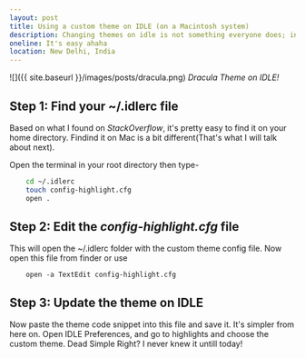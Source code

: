 ```yaml
---
layout: post
title: Using a custom theme on IDLE (on a Macintosh system)
description: Changing themes on idle is not something everyone does; incase you are interested, here it is!
oneline: It's easy ahaha
location: New Delhi, India
---
```


![]({{ site.baseurl }}/images/posts/dracula.png)
_Dracula Theme on IDLE!_

## Step 1: Find your ~/.idlerc file

Based on what I found on *StackOverflow*, it's pretty easy to find it on your home directory. Findind it on Mac is a bit different(That's what I will talk about next).

Open the terminal in your root directory then type-

```bash
    cd ~/.idlerc
    touch config-highlight.cfg
    open .
```

## Step 2: Edit the *config-highlight.cfg* file

This will open the ~/.idlerc folder with the custom theme config file. Now open this file from finder or use 

```console
    open -a TextEdit config-highlight.cfg
```

## Step 3: Update the theme on IDLE

Now paste the theme code snippet into this file and save it. It's simpler from here on. Open IDLE Preferences, and go to highlights and choose the custom theme. Dead Simple Right? I never knew it untill today!
